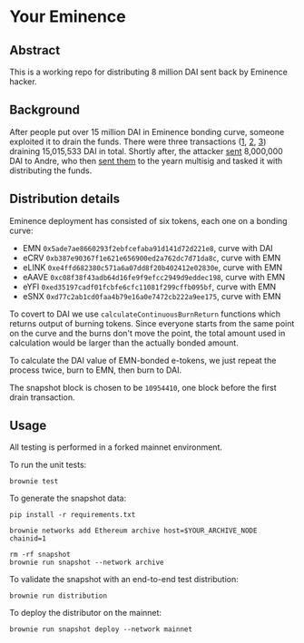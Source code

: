 # Your Eminence

## Abstract

This is a working repo for distributing 8 million DAI sent back by Eminence hacker.

## Background

After people put over 15 million DAI in Eminence bonding curve, someone exploited it to drain the funds.
There were three transactions ([1](https://etherscan.io/tx/0x3503253131644dd9f52802d071de74e456570374d586ddd640159cf6fb9b8ad8), [2](https://etherscan.io/tx/0x045b60411af18114f1986957a41296ba2a97ccff75a9b38af818800ea9da0b2a), [3](https://etherscan.io/tx/0x4f0f495dbcb58b452f268b9149a418524e43b13b55e780673c10b3b755340317)) draining 15,015,533 DAI in total.
Shortly after, the attacker [sent](https://etherscan.io/tx/0x7bc97357364222207f1f011b22ad98ba78fcd3c25d3398346caa3928cdf4a4dd) 8,000,000 DAI to Andre, who then [sent them](https://etherscan.io/tx/0x8a1fc0a078b7c1fc2338d0922d54da9e033ec4e814100a4a67e94fde3793d1a8) to the yearn multisig and tasked it with distributing the funds.


## Distribution details

Eminence deployment has consisted of six tokens, each one on a bonding curve:
- EMN `0x5ade7ae8660293f2ebfcefaba91d141d72d221e8`, curve with DAI
- eCRV `0xb387e90367f1e621e656900ed2a762dc7d71da8c`, curve with EMN
- eLINK `0xe4ffd682380c571a6a07dd8f20b402412e02830e`, curve with EMN
- eAAVE `0xc08f38f43adb64d16fe9f9efcc2949d9eddec198`, curve with EMN
- eYFI `0xed35197cadf01fcbfe6cfc11081f299cffb095bf`, curve with EMN
- eSNX `0xd77c2ab1cd0faa4b79e16a0e7472cb222a9ee175`, curve with EMN

To covert to DAI we use `calculateContinuousBurnReturn` functions which returns output of burning tokens.
Since everyone starts from the same point on the curve and the burns don't move the point, the total amount used in calculation would be larger than the actually bonded amount.

To calculate the DAI value of EMN-bonded e-tokens, we just repeat the process twice, burn to EMN, then burn to DAI.

The snapshot block is chosen to be `10954410`, one block before the first drain transaction.

## Usage

All testing is performed in a forked mainnet environment.

To run the unit tests:

```
brownie test
```

To generate the snapshot data:

```
pip install -r requirements.txt

brownie networks add Ethereum archive host=$YOUR_ARCHIVE_NODE chainid=1

rm -rf snapshot
brownie run snapshot --network archive
```

To validate the snapshot with an end-to-end test distribution:

```
brownie run distribution
```

To deploy the distributor on the mainnet:

```
brownie run snapshot deploy --network mainnet
```
